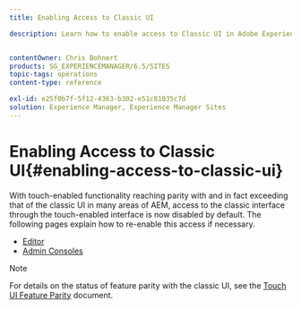 ```yaml
---
title: Enabling Access to Classic UI

description: Learn how to enable access to Classic UI in Adobe Experience Manager.


contentOwner: Chris Bohnert
products: SG_EXPERIENCEMANAGER/6.5/SITES
topic-tags: operations
content-type: reference

exl-id: e25f0b7f-5f12-4363-b302-e51c81035c7d
solution: Experience Manager, Experience Manager Sites
---
```

# Enabling Access to Classic UI{#enabling-access-to-classic-ui}

With touch-enabled functionality reaching parity with and in fact exceeding that of the classic UI in many areas of AEM, access to the classic interface through the touch-enabled interface is now disabled by default. The following pages explain how to re-enable this access if necessary.

* [Editor](/help/sites-administering/enable-classic-ui-editor.md)
* [Admin Consoles](/help/sites-administering/enable-classic-ui-admin.md)

>[!NOTE]
>
>For details on the status of feature parity with the classic UI, see the [Touch UI Feature Parity](/help/release-notes/touch-ui-features-status.md) document.
